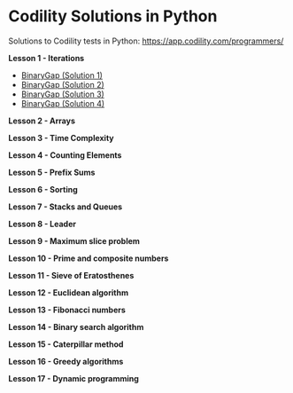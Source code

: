 # Codility Solutions in Python

Solutions to Codility tests in Python: https://app.codility.com/programmers/

**Lesson 1 - Iterations**

 - [BinaryGap (Solution 1)](https://github.com/kourouklides/codility-python/blob/master/Lesson%2001%20-%20Iterations/BinaryGap_1.py)
 - [BinaryGap (Solution 2)](https://github.com/kourouklides/codility-python/blob/master/Lesson%2001%20-%20Iterations/BinaryGap_2.py)
 - [BinaryGap (Solution 3)](https://github.com/kourouklides/codility-python/blob/master/Lesson%2001%20-%20Iterations/BinaryGap_3.py)
 - [BinaryGap (Solution 4)](https://github.com/kourouklides/codility-python/blob/master/Lesson%2001%20-%20Iterations/BinaryGap_4.py)
 
**Lesson 2 - Arrays**

**Lesson 3 - Time Complexity**

**Lesson 4 - Counting Elements**

**Lesson 5 - Prefix Sums**

**Lesson 6 - Sorting**

**Lesson 7 - Stacks and Queues**

**Lesson 8 - Leader**

**Lesson 9 - Maximum slice problem**

**Lesson 10 - Prime and composite numbers**

**Lesson 11 - Sieve of Eratosthenes**

**Lesson 12 - Euclidean algorithm**

**Lesson 13 - Fibonacci numbers**

**Lesson 14 - Binary search algorithm**

**Lesson 15 - Caterpillar method**

**Lesson 16 - Greedy algorithms**

**Lesson 17 - Dynamic programming**

